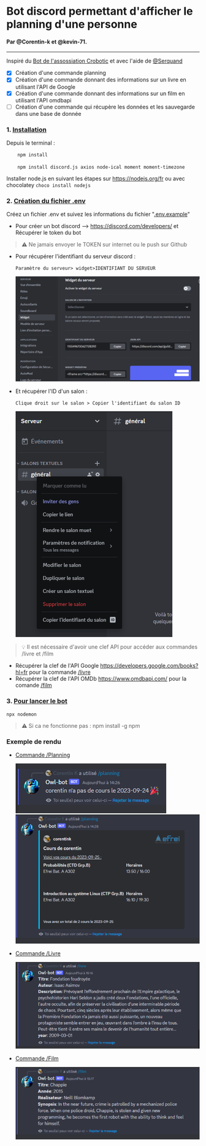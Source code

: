 # Bot discord permettant d'afficher le planning d'une personne 
#### Par @Corentin-k et @kevin-71.
----


Inspiré du [Bot de l'assossiation Crobotic](https://github.com/Crobot-ic/WebSite/tree/main/Server
) et avec l'aide de [@Serquand](https://github.com/Serquand)
  

- [x] Création d'une commande planning
- [X] Création d'une commande donnant des informations sur un livre en
      utilisant l'API de Google
- [X] Création d'une commande donnant des informations sur un film en      utilisant l'API omdbapi
- [ ]  Création d'une commande qui récupère les données et les sauvegarde dans une base de donnée

###    1. <u> Installation</u>
  Depuis le terminal :

        npm install

        npm install discord.js axios node-ical moment moment-timezone

  Installer node.js en suivant les étapes sur https://nodejs.org/fr
  ou avec chocolatey `choco install nodejs`


### 2. <u>Création du fichier .env</u> 
  Créez un fichier .env et suivez les informations du fichier "[.env.example](https://github.com/Corentin-k/Bot/blob/main/.env.example)"
  
  * Pour créer un bot discord --> https://discord.com/developers/
  et Récupérer le token du bot 
  > :warning: Ne jamais envoyer le TOKEN sur internet ou le push sur Github
  
  * Pour récupérer l'identifiant du serveur discord : 

        Paramètre du serveur> widget>IDENTIFIANT DU SERVEUR
    ![Alt text](/src/images/id_serveur.png)
  * Et récupérer l'ID d'un salon :

        Clique droit sur le salon > Copier l'identifiant du salon ID
      ![Alt text](/src/images/id_salon.png)

> :bulb: Il est nécessaire d'avoir une clef API pour accéder aux commandes /livre et /film

  * Récupérer la clef de l'API Google https://developers.google.com/books?hl=fr pour la commande [/livre](/src/commands/livre.ts)
  * Récupérer la clef de l'API OMDb https://www.omdbapi.com/ pour la comande [/film](/src/commands/film.ts)
### 3. <u>Pour lancer le bot</u> 
    npx nodemon

> :warning: Si ca ne fonctionne pas :  npm install -g npm

### Exemple de rendu 

* [Commande /Planning](/src/commands/planning.ts)

    ![Alt text](/src/images/image.png)
    ![Alt text](/src/images/image2.png)

* [Commande /Livre](/src/commands/livre.ts)

    ![Alt text](/src/images/image-livre.png)
* [Commande /Film](/src/commands/film.ts)

    ![Alt text](/src/images/image-film.png)